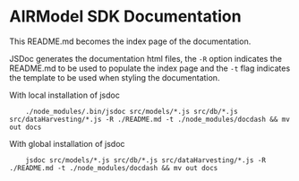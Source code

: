 # AIRModel SDK Documentation

This README.md becomes the index page of the documentation.

JSDoc generates the documentation html files, the `-R` option indicates the README.md to be used to populate the index page and the `-t` flag indicates the template to be used when styling the documentation.

With local installation of jsdoc

```shell
    ./node_modules/.bin/jsdoc src/models/*.js src/db/*.js src/dataHarvesting/*.js -R ./README.md -t ./node_modules/docdash && mv out docs
```

With global installation of jsdoc

```shell
    jsdoc src/models/*.js src/db/*.js src/dataHarvesting/*.js -R ./README.md -t ./node_modules/docdash && mv out docs
```